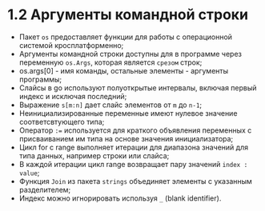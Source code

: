 # 1.2 Аргументы командной строки

* Пакет `os` предоставляет функции для работы с операционной системой кросплатформенно;
* Аргументы командной строки доступны для в программе через переменную `os.Args`, которая является `срезом` строк;
* os.args[0] - имя команды, остальные элементы - аргументы программы;
* Слайсы в go используют полуоткрытые интервалы, включая первый индекс и исключая последний;
* Выражение `s[m:n]` дает слайс элементов от `m` до `n-1`;
* Неинициализированные переменные имеют нулевое значение соответсвтующего типа;
* Оператор `:=` используется для краткого объявления переменных с присваиванием им типа на основе значения инициализатора; 
* Цикл for с range выполняет итерации для диапазона значений для типа данных, например строки или слайса;
* В каждой итерации цикл range возвращает пару значений `index : value`;
* Функция `Join` из пакета `strings` объединяет элементы с указанным разделителем;
* Индекс можно игнорировать используя `_` (blank identifier).
